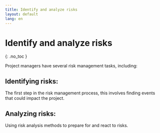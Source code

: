 ```yaml
---
title: Identify and analyze risks
layout: default
lang: en
---
```


# Identify and analyze risks
{: .no_toc }


Project managers have several risk management tasks, including:

## Identifying risks: 
The first step in the risk management process, this involves finding events that could impact the project. 

## Analyzing risks: 
Using risk analysis methods to prepare for and react to risks. 